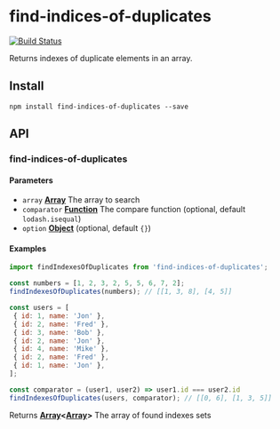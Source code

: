 # find-indices-of-duplicates
[![Build Status](https://travis-ci.com/safer-bwd/find-indices-of-duplicates.svg?branch=master)](https://travis-ci.com/safer-bwd/find-indices-of-duplicates)

Returns indexes of duplicate elements in an array.

## Install

    npm install find-indices-of-duplicates --save

## API

<!-- Generated by documentation.js. Update this documentation by updating the source code. -->

### find-indices-of-duplicates

#### Parameters

-   `array` **[Array](https://developer.mozilla.org/docs/Web/JavaScript/Reference/Global_Objects/Array)** The array to search
-   `comparator` **[Function](https://developer.mozilla.org/docs/Web/JavaScript/Reference/Statements/function)** The compare function (optional, default `lodash.isequal`)
-   `option` **[Object](https://developer.mozilla.org/docs/Web/JavaScript/Reference/Global_Objects/Object)**  (optional, default `{}`)

#### Examples

```javascript
import findIndexesOfDuplicates from 'find-indices-of-duplicates';

const numbers = [1, 2, 3, 2, 5, 5, 6, 7, 2];
findIndexesOfDuplicates(numbers); // [[1, 3, 8], [4, 5]]

const users = [
 { id: 1, name: 'Jon' },
 { id: 2, name: 'Fred' },
 { id: 3, name: 'Bob' },
 { id: 2, name: 'Jon' },
 { id: 4, name: 'Mike' },
 { id: 2, name: 'Fred' },
 { id: 1, name: 'Jon' },
];

const comparator = (user1, user2) => user1.id === user2.id
findIndexesOfDuplicates(users, comparator); // [[0, 6], [1, 3, 5]]
```

Returns **[Array](https://developer.mozilla.org/docs/Web/JavaScript/Reference/Global_Objects/Array)&lt;[Array](https://developer.mozilla.org/docs/Web/JavaScript/Reference/Global_Objects/Array)>** The array of found indexes sets
